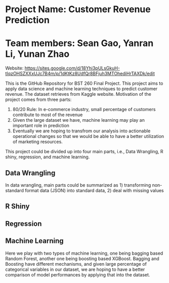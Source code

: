 # Project Name: Customer Revenue Prediction
# Team members: Sean Gao, Yanran Li, Yunan Zhao
Website: https://sites.google.com/d/18Yhi3pULsGkuH-tIqzOHSZXXxUJc7B4m/p/1dKtKz8UdfQr8BFjuh3MTOhediHrTAXDk/edit

This is the GitHub Repository for BST 260 Final Project. This project aims to apply data science and machine learning techniques to predict customer revenue. The dataset retrieves from Kaggle website. Motivation of the project comes from three parts:

1) 80/20 Rule: In e-commerce industry, small percentage of customers contribute to most of the revenue
2) Given the large dataset we have, machine learning may play an important role in prediction
3) Eventually we are hoping to transfrom our analysis into actionable operational changes so that we would be able to have a better utilization of marketing resources.

This project could be divided up into four main parts, i.e., Data Wrangling, R shiny, regression, and machine learning. 

## Data Wrangling

In data wrangling, main parts could be summarized as 1) transforming non-standard format data (JSON) into standard data, 2) deal with missing values

## R Shiny


## Regression


## Machine Learning

Here we play with two types of machine learning, one being bagging based Random Forest, another one being boosting based XGBoost. Bagging and Boosting have different mechanisms, and given large percentage of categorical variables in our dataset, we are hoping to have a better comparison of model performances by applying that into the dataset.
